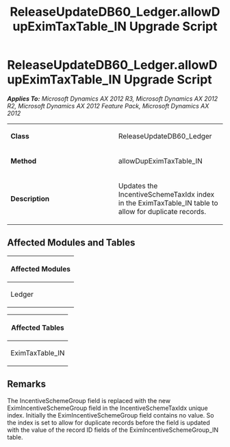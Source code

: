 ﻿---
title: ReleaseUpdateDB60_Ledger.allowDupEximTaxTable_IN Upgrade Script
TOCTitle: ReleaseUpdateDB60_Ledger.allowDupEximTaxTable_IN Upgrade Script
ms:assetid: 6a11c9d9-4cc2-7ad1-5601-45d5414ffe7d
ms:mtpsurl: https://msdn.microsoft.com/en-us/library/JJ685665(v=AX.60)
ms:contentKeyID: 49708867
ms.date: 05/18/2015
mtps_version: v=AX.60
---

# ReleaseUpdateDB60\_Ledger.allowDupEximTaxTable\_IN Upgrade Script 


_**Applies To:** Microsoft Dynamics AX 2012 R3, Microsoft Dynamics AX 2012 R2, Microsoft Dynamics AX 2012 Feature Pack, Microsoft Dynamics AX 2012_

<table>
<colgroup>
<col style="width: 50%" />
<col style="width: 50%" />
</colgroup>
<tbody>
<tr class="odd">
<td><p><strong>Class</strong></p></td>
<td><p>ReleaseUpdateDB60_Ledger</p></td>
</tr>
<tr class="even">
<td><p><strong>Method</strong></p></td>
<td><p>allowDupEximTaxTable_IN</p></td>
</tr>
<tr class="odd">
<td><p><strong>Description</strong></p></td>
<td><p>Updates the IncentiveSchemeTaxIdx index in the EximTaxTable_IN table to allow for duplicate records.</p></td>
</tr>
</tbody>
</table>


## Affected Modules and Tables

<table>
<colgroup>
<col style="width: 100%" />
</colgroup>
<thead>
<tr class="header">
<th><p>Affected Modules</p></th>
</tr>
</thead>
<tbody>
<tr class="odd">
<td><p>Ledger</p></td>
</tr>
</tbody>
</table>


<table>
<colgroup>
<col style="width: 100%" />
</colgroup>
<thead>
<tr class="header">
<th><p>Affected Tables</p></th>
</tr>
</thead>
<tbody>
<tr class="odd">
<td><p>EximTaxTable_IN</p></td>
</tr>
</tbody>
</table>


## Remarks

The IncentiveSchemeGroup field is replaced with the new EximIncentiveSchemeGroup field in the IncentiveSchemeTaxIdx unique index. Initially the EximIncentiveSchemeGroup field contains no value. So the index is set to allow for duplicate records before the field is updated with the value of the record ID fields of the EximIncentiveSchemeGroup\_IN table.

  


